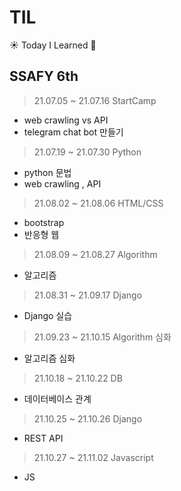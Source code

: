 # TIL

☀️ Today I Learned 🌱

## SSAFY 6th

> 21.07.05 ~ 21.07.16 StartCamp

* web crawling vs API
* telegram chat bot 만들기

> 21.07.19 ~ 21.07.30 Python

* python 문법
* web crawling , API

> 21.08.02 ~ 21.08.06 HTML/CSS

* bootstrap
* 반응형 웹

> 21.08.09 ~ 21.08.27 Algorithm

* 알고리즘

> 21.08.31 ~ 21.09.17 Django

* Django 실습

> 21.09.23 ~ 21.10.15 Algorithm 심화

* 알고리즘 심화

> 21.10.18 ~ 21.10.22 DB

* 데이터베이스 관계

> 21.10.25 ~ 21.10.26 Django

* REST API

> 21.10.27 ~ 21.11.02 Javascript

* JS
